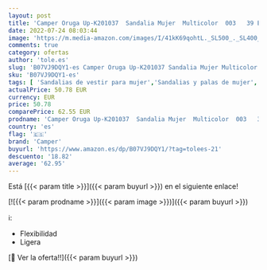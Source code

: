 ```yaml
---
layout: post
title: 'Camper Oruga Up-K201037  Sandalia Mujer  Multicolor  003   39 EU'
date: 2022-07-24 08:03:44
image: 'https://m.media-amazon.com/images/I/41kK69qohtL._SL500_._SL400_.jpg'
comments: true
category: ofertas
author: 'tole.es'
slug: 'B07VJ9DQY1-es Camper Oruga Up-K201037 Sandalia Mujer Multicolor 003 39 EU'
sku: 'B07VJ9DQY1-es'
tags: [ 'Sandalias de vestir para mujer','Sandalias y palas de mujer','Zapatos','Zapatos para mujer','Zapatos y complementos','camper','sandalia','🇪🇸', ]
actualPrice: 50.78 EUR
currency: EUR
price: 50.78
comparePrice: 62.55 EUR
prodname: 'Camper Oruga Up-K201037  Sandalia Mujer  Multicolor  003   39 EU'
country: 'es'
flag: '🇪🇸'
brand: 'Camper'
buyurl: 'https://www.amazon.es/dp/B07VJ9DQY1/?tag=tolees-21'
descuento: '18.82'
average: '62.95'
---
```


Está [{{< param title >}}]({{< param buyurl >}}) en el siguiente enlace!

[![{{< param prodname >}}]({{< param image >}})]({{< param buyurl >}})

ℹ️:

- Flexibilidad
- Ligera

[🛒 Ver la oferta!!]({{< param buyurl >}})
